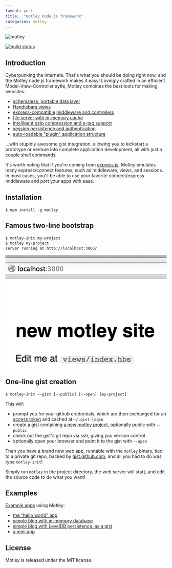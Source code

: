 ```yaml
---
layout: post
title:  "motley node.js framework"
categories: motley
---
```


![motley](https://raw.github.com/carlos8f/motley/master/assets/motley-full.png)

[![build status](https://secure.travis-ci.org/carlos8f/motley.png)](http://travis-ci.org/carlos8f/motley)

## Introduction

Cyberpunking the internets. That's what you should be doing right now, and the Motley node.js framework makes it easy! Lovingly crafted in an efficient Model-View-Controller sytle, Motley combines the best tools for making websites:

- [schemaless, portable data layer](https://www.npmjs.org/package/modeler)
- [Handlebars views](https://www.npmjs.org/package/templ)
- [express-compatible](https://github.com/cpsubrian/node-expres)
  [middleware and controllers](https://www.npmjs.org/package/middler)
- [file server with in-memory cache](https://www.npmjs.org/package/buffet)
- [intelligent gzip compression and e-tag support](https://www.npmjs.org/package/dish)
- [session persistence and authentication](https://github.com/carlos8f/sess)
- [auto-loadable "plugin" application structure](https://gist.github.com/carlos8f/cd931ba95481a7570602)

...with stupidly awesome gist integration, allowing you to kickstart a prototype or venture into complete application development, all with just a couple shell commands.

It's worth noting that if you're coming from [express.js](http://expressjs.com/), Motley emulates many express/connect features, such as middleware, views, and sessions. In most cases, you'll be able to use your favorite connect/express middleware and port your apps with ease.

## Installation

`$ npm install -g motley`

## Famous two-line bootstrap

```
$ motley-init my-project 
$ motley my-project
server running at http://localhost:3000/
```

![screenshot](https://raw.githubusercontent.com/carlos8f/motley/master/assets/boot.png)

## One-line gist creation

```
$ motley-init --gist [--public] [--open] [my-project]
```

This will:

- prompt you for your github credentials, which are then exchanged
  for an [access token](https://www.npmjs.org/package/gist-cli) and cached at `~/.gist-login`
- create a gist containing [a new motley project](https://gist.github.com/carlos8f/b7d6f5b60306e63da635), optionally public with `--public`
- check out the gist's git repo via ssh, giving you version control
- optionally open your browser and point it to the gist with `--open`

Then you have a brand new web app, runnable with the `motley` binary, tied to a private git repo, backed by [gist.github.com](https://gist.github.com/), and all you had to do was type `motley-init`!

Simply run `motley` in the project directory, the web server will start, and edit the source code to do what you want!

## Examples

[Example apps](https://github.com/carlos8f/motley/tree/master/example) using Motley:

- [the &ldquo;hello world&rdquo; app](https://github.com/carlos8f/motley/tree/master/example/hello-world)
- [simple blog with in-memory database](https://github.com/carlos8f/motley/tree/master/example/blog)
- [simple blog with LevelDB persistence, as a gist](https://gist.github.com/carlos8f/b7d6f5b60306e63da635)
- [a mini app](https://github.com/carlos8f/motley/tree/master/example/minimal)

## License

Motley is released under the MIT license.
